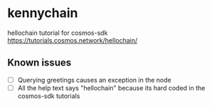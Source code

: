 # kennychain

hellochain tutorial for cosmos-sdk 
https://tutorials.cosmos.network/hellochain/

## Known issues

- [ ] Querying greetings causes an exception in the node
- [ ] All the help text says "hellochain" because its hard coded in the cosmos-sdk tutorials
